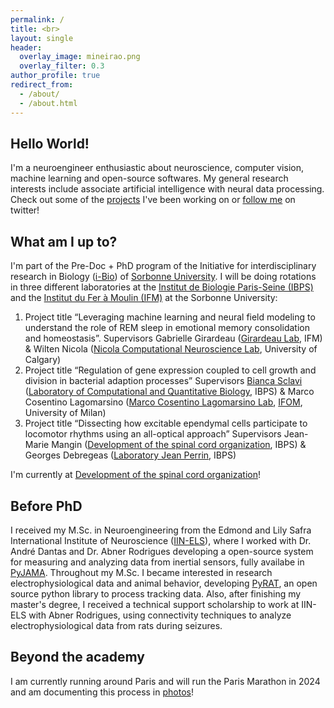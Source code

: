 ```yaml
---
permalink: /
title: <br>
layout: single
header:
  overlay_image: mineirao.png
  overlay_filter: 0.3
author_profile: true
redirect_from: 
  - /about/
  - /about.html
---
```


## Hello World!

I'm a neuroengineer enthusiastic about neuroscience, computer vision, machine learning and open-source softwares.
My general research interests include associate artificial intelligence with neural data processing. Check out some of the 
[projects](https://tuliofalmeida.github.io/projects/) I've been working on or [follow me](https://twitter.com/tuliofalmeida) on twitter!
 
## What am I up to?

I'm part of the Pre-Doc + PhD program of the Initiative for interdisciplinary research in Biology ([i-Bio](http://ibio.sorbonne-universite.fr/)) of [Sorbonne University](https://www.sorbonne-universite.fr/). I will be doing rotations in three different laboratories at the [Institut de Biologie Paris-Seine (IBPS)](https://www.ibps.sorbonne-universite.fr/en) and the [Institut du Fer à Moulin (IFM)](https://ifm-institute.org/en/home/) at the Sorbonne University:

1. Project title “Leveraging machine learning and neural field modeling to understand the role of REM sleep in emotional memory consolidation and homeostasis”. Supervisors Gabrielle Girardeau ([Girardeau Lab](https://girardeaulab.org/), IFM) & Wilten Nicola ([Nicola Computational Neuroscience Lab](https://www.nicolacomputationalneurosciencelab.com/), University of Calgary)
2. Project title “Regulation of gene expression coupled to cell growth and division in bacterial adaption processes” Supervisors [Bianca Sclavi](https://sites.google.com/site/biancasclavi/?pli=1) ([Laboratory of Computational and Quantitative Biology](https://www.ibps.sorbonne-universite.fr/en/research/computational-and-quantitative-biology/genome-biology), IBPS) & Marco Cosentino Lagomarsino ([Marco Cosentino Lagomarsino Lab](https://www.ifom.eu/en/cancer-research/research-labs/research-lab-cosentinolagomarsino.php), [IFOM](https://www.ifom.eu/en/), University of Milan)
3. Project title “Dissecting how excitable ependymal cells participate to locomotor rhythms using an all-optical approach” Supervisors Jean-Marie Mangin ([Development of the spinal cord organization](https://www.ibps.sorbonne-universite.fr/en/research/neuroscience/development-of-the-spinal-cord-organization), IBPS) & Georges Debregeas ([Laboratory Jean Perrin](https://www.labojeanperrin.fr/?gdebregeas), IBPS)

I'm currently at [Development of the spinal cord organization](https://www.ibps.sorbonne-universite.fr/en/research/neuroscience/development-of-the-spinal-cord-organization)!

## Before PhD

I received my M.Sc. in Neuroengineering from the Edmond and Lily Safra International Institute of Neuroscience ([IIN-ELS](http://www.institutosantosdumont.org.br/en/unidade/edmond-and-lily-safra-international-institute-of-neurosciences/)), where I worked with Dr. André Dantas and Dr. Abner Rodrigues developing a open-source system for measuring and analyzing data from inertial sensors, fully availabe in [PyJAMA](https://github.com/tuliofalmeida/pyjama). Throughout my M.Sc. I became interested in research electrophysiological data and animal behavior, developing [PyRAT](https://github.com/pyratlib/pyrat), an open source python library to process tracking data. Also, after finishing my master's degree, I received a technical support scholarship to work at IIN-ELS with Abner Rodrigues, using connectivity techniques to analyze electrophysiological data from rats during seizures.
<br>    

## Beyond the academy

I am currently running around Paris and will run the Paris Marathon in 2024 and am documenting this process in [photos](https://www.instagram.com/running2marathon/)!